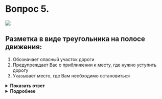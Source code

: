 # Вопрос 5.

![](https://s.drom.ru/i24227/pdd/tickets/2016/1542608333.jpg)

## Разметка в виде треугольника на полосе движения:

1. Обозначает опасный участок дороги
2. Предупреждает Вас о приближении к месту, где нужно уступить дорогу
3. Указывает место, где Вам необходимо остановиться

<details>
<summary><b>Показать ответ</b></summary>
Правильный ответ: 2
</details>
<details>
<summary><b>Подробнее</b></summary>
Разметка 1.20 предупреждает о приближении к разметке 1.13, которая указывает место, где водитель должен при необходимости остановиться, уступая дорогу транспортным средствам, движущимся по пересекаемой дороге.
(«Горизонтальная разметка»)
</details>